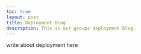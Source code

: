 ```yaml
---
toc: true
layout: post
title: Deployment Blog
description: This is our groups deployment blog.
---
```


write about deployment here